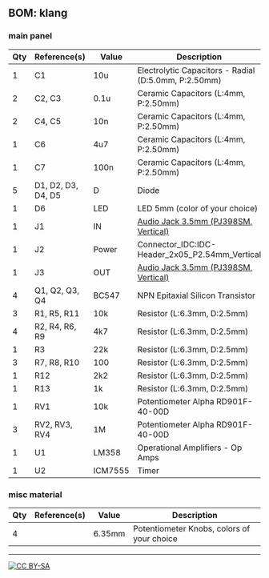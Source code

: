 ## BOM: klang

### main panel

|Qty|Reference(s)      |Value  |Description                                                                        |
|---|------------------|-------|---------------------------------------------------------------------------------|
|1  |C1                |10u    |Electrolytic Capacitors - Radial (D:5.0mm, P:2.50mm)                             |
|2  |C2, C3            |0.1u   |Ceramic Capacitors (L:4mm, P:2.50mm)                                             |
|2  |C4, C5            |10n    |Ceramic Capacitors (L:4mm, P:2.50mm)                                             |
|1  |C6                |4u7    |Ceramic Capacitors (L:4mm, P:2.50mm)                                             |
|1  |C7                |100n   |Ceramic Capacitors (L:4mm, P:2.50mm)                                             |
|5  |D1, D2, D3, D4, D5|D      |Diode                                                                            |
|1  |D6                |LED    |LED 5mm (color of your choice)                                                   |
|1  |J1                |IN     |[Audio Jack 3.5mm (PJ398SM, Vertical)](https://www.thonk.co.uk/shop/3-5mm-jacks/)|
|1  |J2                |Power  |Connector_IDC:IDC-Header_2x05_P2.54mm_Vertical                                   |
|1  |J3                |OUT    |[Audio Jack 3.5mm (PJ398SM, Vertical)](https://www.thonk.co.uk/shop/3-5mm-jacks/)|
|4  |Q1, Q2, Q3, Q4    |BC547  |NPN Epitaxial Silicon Transistor                                                 |
|3  |R1, R5, R11       |10k    |Resistor (L:6.3mm, D:2.5mm)                                                      |
|4  |R2, R4, R6, R9    |4k7    |Resistor (L:6.3mm, D:2.5mm)                                                      |
|1  |R3                |22k    |Resistor (L:6.3mm, D:2.5mm)                                                      |
|3  |R7, R8, R10       |100    |Resistor (L:6.3mm, D:2.5mm)                                                      |
|1  |R12               |2k2    |Resistor (L:6.3mm, D:2.5mm)                                                      |
|1  |R13               |1k     |Resistor (L:6.3mm, D:2.5mm)                                                      |
|1  |RV1               |10k    |Potentiometer Alpha RD901F-40-00D                                                |
|3  |RV2, RV3, RV4     |1M     |Potentiometer Alpha RD901F-40-00D                                                |
|1  |U1                |LM358  |Operational Amplifiers - Op Amps                                                 |
|1  |U2                |ICM7555|Timer                                                                            |

### misc material

| Qty | Reference(s)             | Value              | Description | 
|-----|--------------------------|--------------------|-------------|
| 4   |                        | 6.35mm              | Potentiometer Knobs, colors of your choice   |

---
[![CC BY-SA](https://licensebuttons.net/l/by-sa/3.0/88x31.png)](https://creativecommons.org/licenses/by-sa/4.0/)

